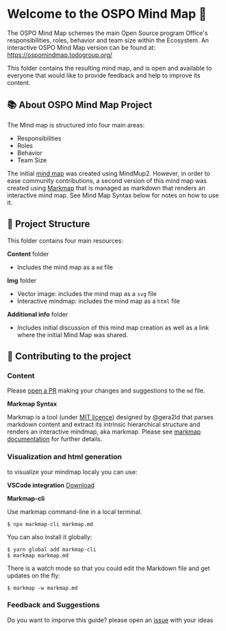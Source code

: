 # Welcome to the OSPO Mind Map 🧭

The OSPO Mind Map schemes the main Open Source program Office's responsibilities, roles, behavior and team size within the Ecosystem. An interactive OSPO Mind Map version can be found at: https://ospomindmap.todogroup.org/

This folder contains the resulting mind map, and is open and available to everyone that would like to provide feedback and help to improve its content.

## 📚 About OSPO Mind Map Project

The Mind map is structured into four main areas:

* Responsibilities
* Roles
* Behavior
* Team Size

The initial [mind map](https://github.com/todogroup/ospology/discussions/75#discussion-3962305) was created using MindMup2. 
However, in order to ease community contributions, a second version of this mind map was created using [Markmap](https://markmap.js.org/) that is managed as markdown that renders an interactive mind map. See Mind Map Syntax below for notes on how to use it.

## 🧩 Project Structure

This folder contains four main resources:

**Content** folder
* Includes the mind map as a `md` file

**Img** folder
* Vector image: includes the mind map as a `svg` file
* Interactive mindmap: includes the mind map as a `html` file

**Additional info** folder
* Includes initial discussion of this mind map creation as well as a link where the initial Mind Map was shared.

## 🙋 Contributing to the project

### Content

Please [open a PR](https://github.com/todogroup/ospology/pulls) making your changes and suggestions to the `md` file.

**Markmap Syntax**

Markmap is a tool (under [MIT licence](https://github.com/gera2ld/markmap/blob/master/LICENSE)) designed by @gera2ld that parses markdown content and extract its intrinsic hierarchical structure and renders an interactive mindmap, aka markmap. Please see [markmap documentation](https://markmap.js.org/docs/) for further details.

### Visualization and html generation


to visualize your mindmap localy you can use:

**VSCode integration**
[Download](https://marketplace.visualstudio.com/items?itemName=gera2ld.markmap-vscode)

**Markmap-cli**

Use markmap command-line in a local terminal.

```
$ npx markmap-cli markmap.md
```
You can also install it globally:
```
$ yarn global add markmap-cli
$ markmap markmap.md
```
There is a watch mode so that you could edit the Markdown file and get updates on the fly:
```
$ markmap -w markmap.md
```

### Feedback and Suggestions

Do you want to imporve this guide? please open an [issue](https://github.com/todogroup/ospology/issues) with your ideas

